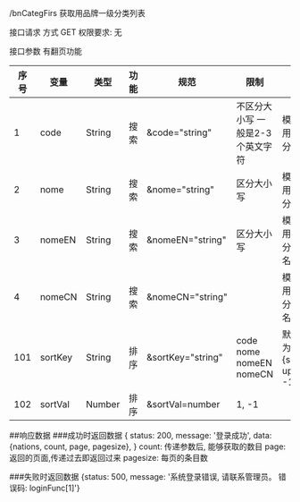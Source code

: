 /bnCategFirs
获取用品牌一级分类列表

接口请求 方式 GET
权限要求: 无

接口参数
有翻页功能

| 序号	| 变量		|  类型	| 功能	|       规范				|             限制					|                 描述					|
| -----	| -----		| -----	| ----	| -----------------		| ---------------------------------	| -------------------------------------	|
|  1	| code		|String	| 搜索	| &code="string"		| 不区分大小写 一般是2-3个英文字符		|  模糊查询 用户一级分类编号				|
|  2	| nome		|String | 搜索	| &nome="string"		| 区分大小写				 			|  模糊查询 用户一级分类名称				|
|  3	|nomeEN		|String	| 搜索	| &nomeEN="string"		| 区分大小写 						|  模糊查询 用户一级分类英文名称			|
|  4	|nomeCN		|String	| 搜索	| &nomeCN="string"		| 			 						|  模糊查询 用户一级分类中文名称			|
|  101	|sortKey	|String	| 排序	| &sortKey="string"		| code nome nomeEN nomeCN			| 默认排序为 {shelf:-1, updAt: -1}  		|
|  102	|sortVal	|Number	| 排序	| &sortVal=number		|    1, -1							|										|

##响应数据
###成功时返回数据
{
	status: 200,
	message: '登录成功',
	data: {nations, count, page, pagesize},
}
count: 传递参数后, 能够获取的数目
page: 返回的页面,传递过去即返回过来
pagesize: 每页的条目数

###失败时返回数据
{status: 500, message: '系统登录错误, 请联系管理员。 错误码: loginFunc[1]'}